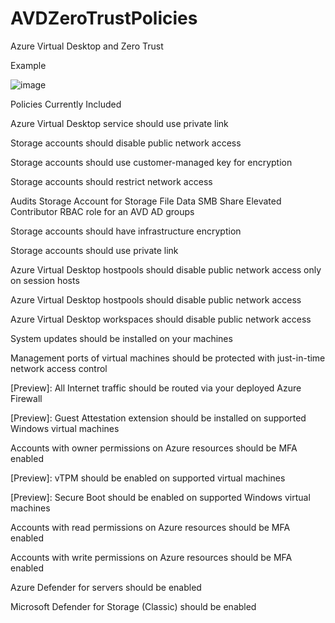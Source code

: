 # AVDZeroTrustPolicies
Azure Virtual Desktop and Zero Trust

Example

![image](https://github.com/mikedzikowski/AVDZeroTrustPolicies/assets/34066455/d1417168-999c-4c21-aed6-e1287fd5b4b6)

Policies Currently Included

Azure Virtual Desktop service should use private link

Storage accounts should disable public network access

Storage accounts should use customer-managed key for encryption

Storage accounts should restrict network access

Audits Storage Account for Storage File Data SMB Share Elevated Contributor RBAC role for an AVD AD groups

Storage accounts should have infrastructure encryption

Storage accounts should use private link

Azure Virtual Desktop hostpools should disable public network access only on session hosts

Azure Virtual Desktop hostpools should disable public network access

Azure Virtual Desktop workspaces should disable public network access

System updates should be installed on your machines

Management ports of virtual machines should be protected with just-in-time network access control

[Preview]: All Internet traffic should be routed via your deployed Azure Firewall

[Preview]: Guest Attestation extension should be installed on supported Windows virtual machines

Accounts with owner permissions on Azure resources should be MFA enabled

[Preview]: vTPM should be enabled on supported virtual machines

[Preview]: Secure Boot should be enabled on supported Windows virtual machines

Accounts with read permissions on Azure resources should be MFA enabled

Accounts with write permissions on Azure resources should be MFA enabled

Azure Defender for servers should be enabled

Microsoft Defender for Storage (Classic) should be enabled

